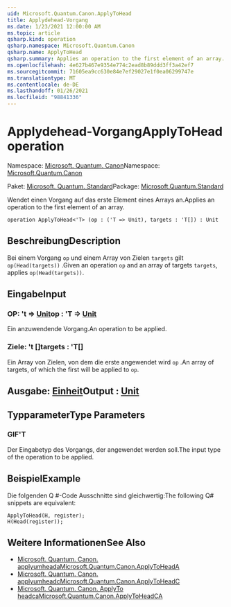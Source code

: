 ```yaml
---
uid: Microsoft.Quantum.Canon.ApplyToHead
title: Applydehead-Vorgang
ms.date: 1/23/2021 12:00:00 AM
ms.topic: article
qsharp.kind: operation
qsharp.namespace: Microsoft.Quantum.Canon
qsharp.name: ApplyToHead
qsharp.summary: Applies an operation to the first element of an array.
ms.openlocfilehash: 4e627b467e9354e774c2ead8b89ddd3ff3a42ef7
ms.sourcegitcommit: 71605ea9cc630e84e7ef29027e1f0ea06299747e
ms.translationtype: MT
ms.contentlocale: de-DE
ms.lasthandoff: 01/26/2021
ms.locfileid: "98841336"
---
```

# <a name="applytohead-operation"></a><span data-ttu-id="08334-102">Applydehead-Vorgang</span><span class="sxs-lookup"><span data-stu-id="08334-102">ApplyToHead operation</span></span>

<span data-ttu-id="08334-103">Namespace: [Microsoft. Quantum. Canon](xref:Microsoft.Quantum.Canon)</span><span class="sxs-lookup"><span data-stu-id="08334-103">Namespace: [Microsoft.Quantum.Canon](xref:Microsoft.Quantum.Canon)</span></span>

<span data-ttu-id="08334-104">Paket: [Microsoft. Quantum. Standard](https://nuget.org/packages/Microsoft.Quantum.Standard)</span><span class="sxs-lookup"><span data-stu-id="08334-104">Package: [Microsoft.Quantum.Standard](https://nuget.org/packages/Microsoft.Quantum.Standard)</span></span>


<span data-ttu-id="08334-105">Wendet einen Vorgang auf das erste Element eines Arrays an.</span><span class="sxs-lookup"><span data-stu-id="08334-105">Applies an operation to the first element of an array.</span></span>

```qsharp
operation ApplyToHead<'T> (op : ('T => Unit), targets : 'T[]) : Unit
```


## <a name="description"></a><span data-ttu-id="08334-106">Beschreibung</span><span class="sxs-lookup"><span data-stu-id="08334-106">Description</span></span>

<span data-ttu-id="08334-107">Bei einem Vorgang `op` und einem Array von Zielen `targets` gilt `op(Head(targets))` .</span><span class="sxs-lookup"><span data-stu-id="08334-107">Given an operation `op` and an array of targets `targets`, applies `op(Head(targets))`.</span></span>

## <a name="input"></a><span data-ttu-id="08334-108">Eingabe</span><span class="sxs-lookup"><span data-stu-id="08334-108">Input</span></span>

### <a name="op--t--unit"></a><span data-ttu-id="08334-109">OP: 't => [Unit](xref:microsoft.quantum.lang-ref.unit)</span><span class="sxs-lookup"><span data-stu-id="08334-109">op : 'T => [Unit](xref:microsoft.quantum.lang-ref.unit)</span></span> 

<span data-ttu-id="08334-110">Ein anzuwendende Vorgang.</span><span class="sxs-lookup"><span data-stu-id="08334-110">An operation to be applied.</span></span>


### <a name="targets--t"></a><span data-ttu-id="08334-111">Ziele: 't []</span><span class="sxs-lookup"><span data-stu-id="08334-111">targets : 'T[]</span></span>

<span data-ttu-id="08334-112">Ein Array von Zielen, von dem die erste angewendet wird `op` .</span><span class="sxs-lookup"><span data-stu-id="08334-112">An array of targets, of which the first will be applied to `op`.</span></span>



## <a name="output--unit"></a><span data-ttu-id="08334-113">Ausgabe: [Einheit](xref:microsoft.quantum.lang-ref.unit)</span><span class="sxs-lookup"><span data-stu-id="08334-113">Output : [Unit](xref:microsoft.quantum.lang-ref.unit)</span></span>



## <a name="type-parameters"></a><span data-ttu-id="08334-114">Typparameter</span><span class="sxs-lookup"><span data-stu-id="08334-114">Type Parameters</span></span>

### <a name="t"></a><span data-ttu-id="08334-115">GIF</span><span class="sxs-lookup"><span data-stu-id="08334-115">'T</span></span>

<span data-ttu-id="08334-116">Der Eingabetyp des Vorgangs, der angewendet werden soll.</span><span class="sxs-lookup"><span data-stu-id="08334-116">The input type of the operation to be applied.</span></span>

## <a name="example"></a><span data-ttu-id="08334-117">Beispiel</span><span class="sxs-lookup"><span data-stu-id="08334-117">Example</span></span>

<span data-ttu-id="08334-118">Die folgenden Q #-Code Ausschnitte sind gleichwertig:</span><span class="sxs-lookup"><span data-stu-id="08334-118">The following Q# snippets are equivalent:</span></span>

```qsharp
ApplyToHead(H, register);
H(Head(register));
```

## <a name="see-also"></a><span data-ttu-id="08334-119">Weitere Informationen</span><span class="sxs-lookup"><span data-stu-id="08334-119">See Also</span></span>

- [<span data-ttu-id="08334-120">Microsoft. Quantum. Canon. applyumheada</span><span class="sxs-lookup"><span data-stu-id="08334-120">Microsoft.Quantum.Canon.ApplyToHeadA</span></span>](xref:Microsoft.Quantum.Canon.ApplyToHeadA)
- [<span data-ttu-id="08334-121">Microsoft. Quantum. Canon. applyumheadc</span><span class="sxs-lookup"><span data-stu-id="08334-121">Microsoft.Quantum.Canon.ApplyToHeadC</span></span>](xref:Microsoft.Quantum.Canon.ApplyToHeadC)
- [<span data-ttu-id="08334-122">Microsoft. Quantum. Canon. ApplyTo headca</span><span class="sxs-lookup"><span data-stu-id="08334-122">Microsoft.Quantum.Canon.ApplyToHeadCA</span></span>](xref:Microsoft.Quantum.Canon.ApplyToHeadCA)